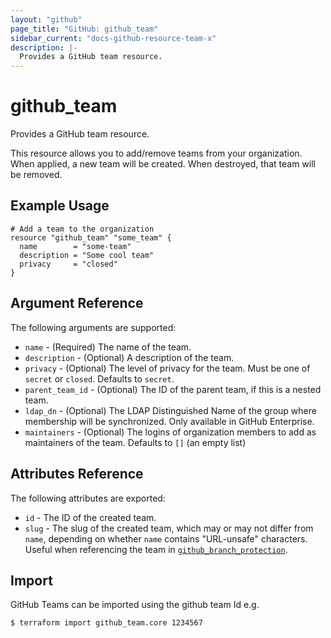 ```yaml
---
layout: "github"
page_title: "GitHub: github_team"
sidebar_current: "docs-github-resource-team-x"
description: |-
  Provides a GitHub team resource.
---
```


# github_team

Provides a GitHub team resource.

This resource allows you to add/remove teams from your organization. When applied,
a new team will be created. When destroyed, that team will be removed.

## Example Usage

```hcl
# Add a team to the organization
resource "github_team" "some_team" {
  name        = "some-team"
  description = "Some cool team"
  privacy     = "closed"
}
```

## Argument Reference

The following arguments are supported:

* `name` - (Required) The name of the team.
* `description` - (Optional) A description of the team.
* `privacy` - (Optional) The level of privacy for the team. Must be one of `secret` or `closed`.
               Defaults to `secret`.
* `parent_team_id` - (Optional) The ID of the parent team, if this is a nested team.
* `ldap_dn` - (Optional) The LDAP Distinguished Name of the group where membership will be synchronized. Only available in GitHub Enterprise.
* `maintainers` - (Optional) The logins of organization members to add as maintainers of the team.
                   Defaults to `[]` (an empty list)

## Attributes Reference

The following attributes are exported:

* `id` - The ID of the created team.
* `slug` - The slug of the created team, which may or may not differ from `name`,
  depending on whether `name` contains "URL-unsafe" characters.
  Useful when referencing the team in [`github_branch_protection`](/docs/providers/github/r/branch_protection.html).

## Import

GitHub Teams can be imported using the github team Id e.g.

```
$ terraform import github_team.core 1234567
```
